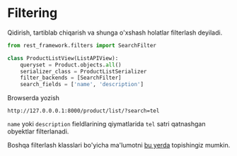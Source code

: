 # Filtering

Qidirish, tartiblab chiqarish va shunga o'xshash holatlar filterlash deyiladi.

```python {1,6-7}
from rest_framework.filters import SearchFilter

class ProductListView(ListAPIView):
    queryset = Product.objects.all()
    serializer_class = ProductListSerializer
    filter_backends = [SearchFilter]
    search_fields = ['name', 'description']
```

Browserda yozish

```text
http://127.0.0.0.1:8000/product/list/?search=tel
```

`name` yoki `description` fieldlarining qiymatlarida `tel` satri qatnashgan obyektlar filterlanadi.

Boshqa filterlash klasslari bo'yicha ma'lumotni [bu yerda](../api-reference/filtering/index.md) topishingiz mumkin.
